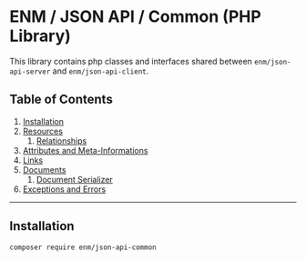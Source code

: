 ENM / JSON API / Common (PHP Library)
=====================================
This library contains php classes and interfaces shared between `enm/json-api-server` and `enm/json-api-client`.

## Table of Contents

1. [Installation](#installation)
1. [Resources](docs/01-resources.md)
    1. [Relationships](docs/01-resources.md#relationships)
1. [Attributes and Meta-Informations](docs/02-collections.md)
1. [Links](docs/03-links.md)
1. [Documents](docs/04-documents.md)
    1. [Document Serializer](docs/04-documents.md#document-serializer)
1. [Exceptions and Errors](docs/05-errors.md)
    
*****

## Installation

    composer require enm/json-api-common

